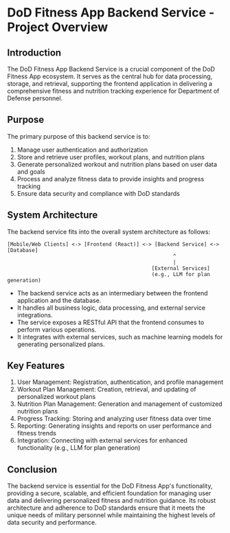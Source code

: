 # DoD Fitness App Backend Service - Project Overview

## Introduction

The DoD Fitness App Backend Service is a crucial component of the DoD Fitness App ecosystem. It serves as the central hub for data processing, storage, and retrieval, supporting the frontend application in delivering a comprehensive fitness and nutrition tracking experience for Department of Defense personnel.

## Purpose

The primary purpose of this backend service is to:

1. Manage user authentication and authorization
2. Store and retrieve user profiles, workout plans, and nutrition plans
3. Generate personalized workout and nutrition plans based on user data and goals
4. Process and analyze fitness data to provide insights and progress tracking
5. Ensure data security and compliance with DoD standards

## System Architecture

The backend service fits into the overall system architecture as follows:

```
[Mobile/Web Clients] <-> [Frontend (React)] <-> [Backend Service] <-> [Database]
                                                      ^
                                                      |
                                               [External Services]
                                               (e.g., LLM for plan generation)
```

- The backend service acts as an intermediary between the frontend application and the database.
- It handles all business logic, data processing, and external service integrations.
- The service exposes a RESTful API that the frontend consumes to perform various operations.
- It integrates with external services, such as machine learning models for generating personalized plans.

## Key Features

1. User Management: Registration, authentication, and profile management
2. Workout Plan Management: Creation, retrieval, and updating of personalized workout plans
3. Nutrition Plan Management: Generation and management of customized nutrition plans
4. Progress Tracking: Storing and analyzing user fitness data over time
5. Reporting: Generating insights and reports on user performance and fitness trends
6. Integration: Connecting with external services for enhanced functionality (e.g., LLM for plan generation)

## Conclusion

The backend service is essential for the DoD Fitness App's functionality, providing a secure, scalable, and efficient foundation for managing user data and delivering personalized fitness and nutrition guidance. Its robust architecture and adherence to DoD standards ensure that it meets the unique needs of military personnel while maintaining the highest levels of data security and performance.